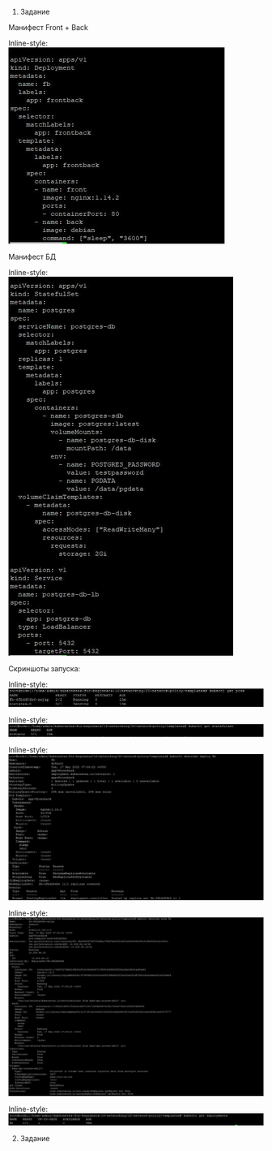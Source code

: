 1. Задание

Манифест Front + Back

Inline-style: 
![alt text](https://github.com/Andrey-netology/13.1/blob/main/fb.JPG "Logo Title Text 1")

Манифест БД

Inline-style: 
![alt text](https://github.com/Andrey-netology/13.1/blob/main/db.JPG "Logo Title Text 1")

Скриншоты запуска: 

Inline-style: 
![alt text](https://github.com/Andrey-netology/13.1/blob/main/1.JPG "Logo Title Text 1")

Inline-style: 
![alt text](https://github.com/Andrey-netology/13.1/blob/main/2.JPG "Logo Title Text 1")

Inline-style: 
![alt text](https://github.com/Andrey-netology/13.1/blob/main/3.JPG "Logo Title Text 1")

Inline-style: 
![alt text](https://github.com/Andrey-netology/13.1/blob/main/4.JPG "Logo Title Text 1")

Inline-style: 
![alt text](https://github.com/Andrey-netology/13.1/blob/main/5.JPG "Logo Title Text 1")

2. Задание




